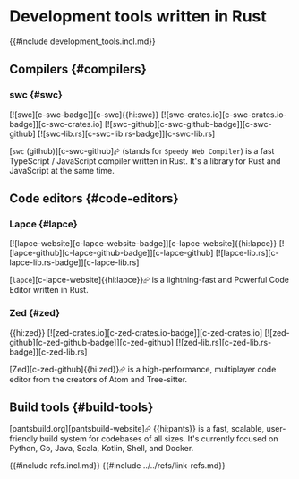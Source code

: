 # Development tools written in Rust

{{#include development_tools.incl.md}}

## Compilers {#compilers}

### swc {#swc}

[![swc][c-swc-badge]][c-swc]{{hi:swc}}
[![swc-crates.io][c-swc-crates.io-badge]][c-swc-crates.io]
[![swc-github][c-swc-github-badge]][c-swc-github]
[![swc-lib.rs][c-swc-lib.rs-badge]][c-swc-lib.rs]

[`swc` (github)][c-swc-github]⮳ (stands for `Speedy Web Compiler`) is a fast TypeScript / JavaScript compiler written in Rust. It's a library for Rust and JavaScript at the same time.

## Code editors {#code-editors}

### Lapce {#lapce}

[![lapce-website][c-lapce-website-badge]][c-lapce-website]{{hi:lapce}}
[![lapce-github][c-lapce-github-badge]][c-lapce-github]
[![lapce-lib.rs][c-lapce-lib.rs-badge]][c-lapce-lib.rs]

[`lapce`][c-lapce-website]{{hi:lapce}}⮳ is a lightning-fast and Powerful Code Editor written in Rust.

### Zed {#zed}

{{hi:zed}}
[![zed-crates.io][c-zed-crates.io-badge]][c-zed-crates.io]
[![zed-github][c-zed-github-badge]][c-zed-github]
[![zed-lib.rs][c-zed-lib.rs-badge]][c-zed-lib.rs]

[Zed][c-zed-github]{{hi:zed}}⮳ is a high-performance, multiplayer code editor from the creators of Atom and Tree-sitter.

## Build tools {#build-tools}

[pantsbuild.org][pantsbuild-website]⮳ {{hi:pants}} is a fast, scalable, user-friendly build system for codebases of all sizes. It's currently focused on Python, Go, Java, Scala, Kotlin, Shell, and Docker.

{{#include refs.incl.md}}
{{#include ../../refs/link-refs.md}}

<div class="hidden">
</div>
